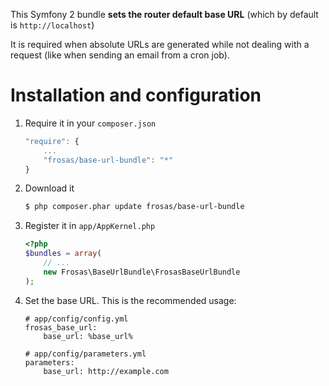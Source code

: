This Symfony 2 bundle **sets the router default base URL** (which by default is `http://localhost`)

It is required when absolute URLs are generated while not dealing with a request (like when sending an email from a cron job).

# Installation and configuration

1. Require it in your `composer.json`

    ```js
    "require": {
        ...
        "frosas/base-url-bundle": "*"
    }
    ```

2. Download it

    ```bash
    $ php composer.phar update frosas/base-url-bundle
    ```

3. Register it in `app/AppKernel.php`

    ```php 
    <?php 
    $bundles = array(
        // ...
        new Frosas\BaseUrlBundle\FrosasBaseUrlBundle
    );
    ```

4. Set the base URL. This is the recommended usage:

    ``` 
    # app/config/config.yml
    frosas_base_url:
        base_url: %base_url%
    ``` 

    ``` 
    # app/config/parameters.yml
    parameters:
        base_url: http://example.com
    ```